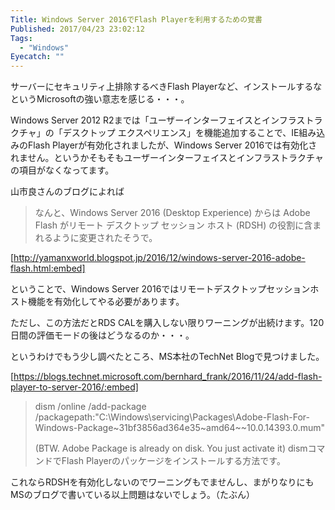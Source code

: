 ```yaml
---
Title: Windows Server 2016でFlash Playerを利用するための覚書
Published: 2017/04/23 23:02:12
Tags:
  - "Windows"
Eyecatch: ""
---
```

サーバーにセキュリティ上排除するべきFlash Playerなど、インストールするなというMicrosoftの強い意志を感じる・・・。  

Windows Server 2012 R2までは「ユーザーインターフェイスとインフラストラクチャ」の「デスクトップ エクスペリエンス」を機能追加することで、IE組み込みのFlash Playerが有効化されましたが、Windows Server 2016では有効化されません。というかそもそもユーザーインターフェイスとインフラストラクチャの項目がなくなってます。  

山市良さんのブログによれば

> なんと、Windows Server 2016 (Desktop Experience) からは Adobe Flash がリモート デスクトップ セッション ホスト (RDSH) の役割に含まれるように変更されたそうで。  

[http://yamanxworld.blogspot.jp/2016/12/windows-server-2016-adobe-flash.html:embed]

ということで、Windows Server 2016ではリモートデスクトップセッションホスト機能を有効化してやる必要があります。  

ただし、この方法だとRDS CALを購入しない限りワーニングが出続けます。120日間の評価モードの後はどうなるのか・・・。  

というわけでもう少し調べたところ、MS本社のTechNet Blogで見つけました。  

[https://blogs.technet.microsoft.com/bernhard_frank/2016/11/24/add-flash-player-to-server-2016/:embed]

> dism /online /add-package /packagepath:"C:\Windows\servicing\Packages\Adobe-Flash-For-Windows-Package~31bf3856ad364e35~amd64~~10.0.14393.0.mum"
> 
> (BTW. Adobe Package is already on disk. You just activate it)
dismコマンドでFlash Playerのパッケージをインストールする方法です。  

これならRDSHを有効化しないのでワーニングもでませんし、まがりなりにもMSのブログで書いている以上問題はないでしょう。（たぶん）  

